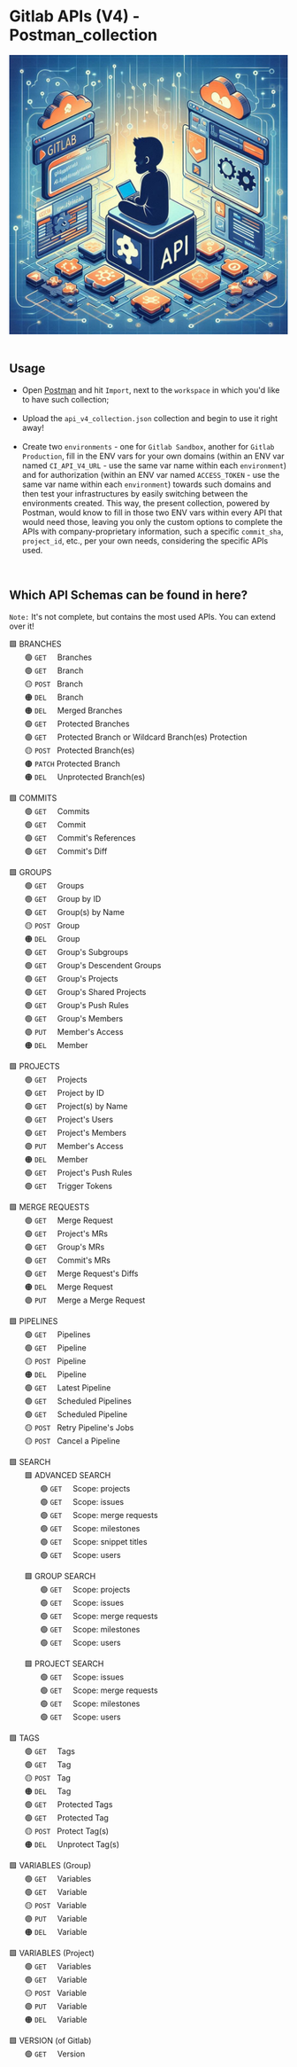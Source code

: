# Gitlab APIs (V4) - Postman_collection

<div align="center">
  <img src="Media/gitlab_api.png">
</div>

<br>

## Usage

- Open [Postman](https://www.postman.com/) and hit `Import`, next to the `workspace` in which you'd like to have such collection;<br><br>
- Upload the `api_v4_collection.json` collection and begin to use it right away!<br><br>
- Create two `environments` - one for `Gitlab Sandbox`, another for `Gitlab Production`, fill in the ENV vars for your own domains (within an ENV var named `CI_API_V4_URL` - use the same var name within each `environment`) and for authorization (within an ENV var named `ACCESS_TOKEN` - use the same var name within each `environment`) towards such domains and then test your infrastructures by easily switching between the environments created. This way, the present collection, powered by Postman, would know to fill in those two ENV vars within every API that would need those, leaving you only the custom options to complete the APIs with company-proprietary information, such a specific `commit_sha`, `project_id`, etc., per your own needs, considering the specific APIs used.

<br>

## Which API Schemas can be found in here?

`Note:` It's not complete, but contains the most used APIs. You can extend over it!

🟩 BRANCHES <br>
&emsp;&emsp;🟢 `GET` &nbsp;&nbsp;&nbsp;&nbsp;Branches<br>
&emsp;&emsp;🟢 `GET` &nbsp;&nbsp;&nbsp;&nbsp;Branch<br>
&emsp;&emsp;🟡 `POST` &nbsp;&nbsp;Branch<br>
&emsp;&emsp;🟠
 `DEL` &nbsp;&nbsp;&nbsp;&nbsp;Branch<br>
&emsp;&emsp;🟠
 `DEL` &nbsp;&nbsp;&nbsp;&nbsp;Merged Branches<br>
&emsp;&emsp;🟢 `GET` &nbsp;&nbsp;&nbsp;&nbsp;Protected Branches<br>
&emsp;&emsp;🟢 `GET` &nbsp;&nbsp;&nbsp;&nbsp;Protected Branch or Wildcard Branch(es) Protection<br>
&emsp;&emsp;🟡 `POST` &nbsp;&nbsp;Protected Branch(es)<br>
&emsp;&emsp;🟤 `PATCH` Protected Branch<br>
&emsp;&emsp;🟠
 `DEL` &nbsp;&nbsp;&nbsp;&nbsp;Unprotected Branch(es)<br>

🟩 COMMITS <br>
&emsp;&emsp;🟢 `GET` &nbsp;&nbsp;&nbsp;&nbsp;Commits<br>
&emsp;&emsp;🟢 `GET` &nbsp;&nbsp;&nbsp;&nbsp;Commit<br>
&emsp;&emsp;🟢 `GET` &nbsp;&nbsp;&nbsp;&nbsp;Commit's References<br>
&emsp;&emsp;🟢 `GET` &nbsp;&nbsp;&nbsp;&nbsp;Commit's Diff<br>

🟩 GROUPS <br>
&emsp;&emsp;🟢 `GET` &nbsp;&nbsp;&nbsp;&nbsp;Groups<br>
&emsp;&emsp;🟢 `GET` &nbsp;&nbsp;&nbsp;&nbsp;Group by ID<br>
&emsp;&emsp;🟢 `GET` &nbsp;&nbsp;&nbsp;&nbsp;Group(s) by Name<br>
&emsp;&emsp;🟡 `POST` &nbsp;&nbsp;Group<br>
&emsp;&emsp;🟠 `DEL` &nbsp;&nbsp;&nbsp;&nbsp;Group<br>
&emsp;&emsp;🟢 `GET` &nbsp;&nbsp;&nbsp;&nbsp;Group's Subgroups<br>
&emsp;&emsp;🟢 `GET` &nbsp;&nbsp;&nbsp;&nbsp;Group's Descendent Groups<br>
&emsp;&emsp;🟢 `GET` &nbsp;&nbsp;&nbsp;&nbsp;Group's Projects<br>
&emsp;&emsp;🟢 `GET` &nbsp;&nbsp;&nbsp;&nbsp;Group's Shared Projects<br>
&emsp;&emsp;🟢 `GET` &nbsp;&nbsp;&nbsp;&nbsp;Group's Push Rules<br>
&emsp;&emsp;🟢 `GET` &nbsp;&nbsp;&nbsp;&nbsp;Group's Members<br>
&emsp;&emsp;🟣 `PUT` &nbsp;&nbsp;&nbsp;&nbsp;Member's Access<br>
&emsp;&emsp;🟠 `DEL` &nbsp;&nbsp;&nbsp;&nbsp;Member<br>

🟩 PROJECTS <br>
&emsp;&emsp;🟢 `GET` &nbsp;&nbsp;&nbsp;&nbsp;Projects<br>
&emsp;&emsp;🟢 `GET` &nbsp;&nbsp;&nbsp;&nbsp;Project by ID<br>
&emsp;&emsp;🟢 `GET` &nbsp;&nbsp;&nbsp;&nbsp;Project(s) by Name<br>
&emsp;&emsp;🟢 `GET` &nbsp;&nbsp;&nbsp;&nbsp;Project's Users<br>
&emsp;&emsp;🟢 `GET` &nbsp;&nbsp;&nbsp;&nbsp;Project's Members<br>
&emsp;&emsp;🟣 `PUT` &nbsp;&nbsp;&nbsp;&nbsp;Member's Access<br>
&emsp;&emsp;🟠 `DEL` &nbsp;&nbsp;&nbsp;&nbsp;Member<br>
&emsp;&emsp;🟢 `GET` &nbsp;&nbsp;&nbsp;&nbsp;Project's Push Rules<br>
&emsp;&emsp;🟢 `GET` &nbsp;&nbsp;&nbsp;&nbsp;Trigger Tokens<br>

🟩 MERGE REQUESTS <br>
&emsp;&emsp;🟢 `GET` &nbsp;&nbsp;&nbsp;&nbsp;Merge Request<br>
&emsp;&emsp;🟢 `GET` &nbsp;&nbsp;&nbsp;&nbsp;Project's MRs<br>
&emsp;&emsp;🟢 `GET` &nbsp;&nbsp;&nbsp;&nbsp;Group's MRs<br>
&emsp;&emsp;🟢 `GET` &nbsp;&nbsp;&nbsp;&nbsp;Commit's MRs<br>
&emsp;&emsp;🟢 `GET` &nbsp;&nbsp;&nbsp;&nbsp;Merge Request's Diffs<br>
&emsp;&emsp;🟠 `DEL` &nbsp;&nbsp;&nbsp;&nbsp;Merge Request<br>
&emsp;&emsp;🟣 `PUT` &nbsp;&nbsp;&nbsp;&nbsp;Merge a Merge Request<br>

🟩 PIPELINES <br>
&emsp;&emsp;🟢 `GET` &nbsp;&nbsp;&nbsp;&nbsp;Pipelines<br>
&emsp;&emsp;🟢 `GET` &nbsp;&nbsp;&nbsp;&nbsp;Pipeline<br>
&emsp;&emsp;🟡 `POST` &nbsp;&nbsp;Pipeline<br>
&emsp;&emsp;🟠 `DEL` &nbsp;&nbsp;&nbsp;&nbsp;Pipeline<br>
&emsp;&emsp;🟢 `GET` &nbsp;&nbsp;&nbsp;&nbsp;Latest Pipeline<br>
&emsp;&emsp;🟢 `GET` &nbsp;&nbsp;&nbsp;&nbsp;Scheduled Pipelines<br>
&emsp;&emsp;🟢 `GET` &nbsp;&nbsp;&nbsp;&nbsp;Scheduled Pipeline<br>
&emsp;&emsp;🟡 `POST` &nbsp;&nbsp;Retry Pipeline's Jobs<br>
&emsp;&emsp;🟡 `POST` &nbsp;&nbsp;Cancel a Pipeline<br>

🟩 SEARCH <br>
&emsp;&emsp;🟩 ADVANCED SEARCH <br>
&emsp;&emsp;&emsp;&emsp;🟢 `GET` &nbsp;&nbsp;&nbsp;&nbsp;Scope: projects<br>
&emsp;&emsp;&emsp;&emsp;🟢 `GET` &nbsp;&nbsp;&nbsp;&nbsp;Scope: issues<br>
&emsp;&emsp;&emsp;&emsp;🟢 `GET` &nbsp;&nbsp;&nbsp;&nbsp;Scope: merge requests<br>
&emsp;&emsp;&emsp;&emsp;🟢 `GET` &nbsp;&nbsp;&nbsp;&nbsp;Scope: milestones<br>
&emsp;&emsp;&emsp;&emsp;🟢 `GET` &nbsp;&nbsp;&nbsp;&nbsp;Scope: snippet titles<br>
&emsp;&emsp;&emsp;&emsp;🟢 `GET` &nbsp;&nbsp;&nbsp;&nbsp;Scope: users<br>

&emsp;&emsp;🟩 GROUP SEARCH <br>
&emsp;&emsp;&emsp;&emsp;🟢 `GET` &nbsp;&nbsp;&nbsp;&nbsp;Scope: projects<br>
&emsp;&emsp;&emsp;&emsp;🟢 `GET` &nbsp;&nbsp;&nbsp;&nbsp;Scope: issues<br>
&emsp;&emsp;&emsp;&emsp;🟢 `GET` &nbsp;&nbsp;&nbsp;&nbsp;Scope: merge requests<br>
&emsp;&emsp;&emsp;&emsp;🟢 `GET` &nbsp;&nbsp;&nbsp;&nbsp;Scope: milestones<br>
&emsp;&emsp;&emsp;&emsp;🟢 `GET` &nbsp;&nbsp;&nbsp;&nbsp;Scope: users<br>

&emsp;&emsp;🟩 PROJECT SEARCH <br>
&emsp;&emsp;&emsp;&emsp;🟢 `GET` &nbsp;&nbsp;&nbsp;&nbsp;Scope: issues<br>
&emsp;&emsp;&emsp;&emsp;🟢 `GET` &nbsp;&nbsp;&nbsp;&nbsp;Scope: merge requests<br>
&emsp;&emsp;&emsp;&emsp;🟢 `GET` &nbsp;&nbsp;&nbsp;&nbsp;Scope: milestones<br>
&emsp;&emsp;&emsp;&emsp;🟢 `GET` &nbsp;&nbsp;&nbsp;&nbsp;Scope: users<br>

🟩 TAGS <br>
&emsp;&emsp;🟢 `GET` &nbsp;&nbsp;&nbsp;&nbsp;Tags<br>
&emsp;&emsp;🟢 `GET` &nbsp;&nbsp;&nbsp;&nbsp;Tag<br>
&emsp;&emsp;🟡 `POST` &nbsp;&nbsp;Tag<br>
&emsp;&emsp;🟠 `DEL` &nbsp;&nbsp;&nbsp;&nbsp;Tag<br>
&emsp;&emsp;🟢 `GET` &nbsp;&nbsp;&nbsp;&nbsp;Protected Tags<br>
&emsp;&emsp;🟢 `GET` &nbsp;&nbsp;&nbsp;&nbsp;Protected Tag<br>
&emsp;&emsp;🟡 `POST` &nbsp;&nbsp;Protect Tag(s)<br>
&emsp;&emsp;🟠 `DEL` &nbsp;&nbsp;&nbsp;&nbsp;Unprotect Tag(s)<br>

🟩 VARIABLES (Group) <br>
&emsp;&emsp;🟢 `GET` &nbsp;&nbsp;&nbsp;&nbsp;Variables<br>
&emsp;&emsp;🟢 `GET` &nbsp;&nbsp;&nbsp;&nbsp;Variable<br>
&emsp;&emsp;🟡 `POST` &nbsp;&nbsp;Variable<br>
&emsp;&emsp;🟣 `PUT` &nbsp;&nbsp;&nbsp;&nbsp;Variable<br>
&emsp;&emsp;🟠 `DEL` &nbsp;&nbsp;&nbsp;&nbsp;Variable<br>

🟩 VARIABLES (Project) <br>
&emsp;&emsp;🟢 `GET` &nbsp;&nbsp;&nbsp;&nbsp;Variables<br>
&emsp;&emsp;🟢 `GET` &nbsp;&nbsp;&nbsp;&nbsp;Variable<br>
&emsp;&emsp;🟡 `POST` &nbsp;&nbsp;Variable<br>
&emsp;&emsp;🟣 `PUT` &nbsp;&nbsp;&nbsp;&nbsp;Variable<br>
&emsp;&emsp;🟠 `DEL` &nbsp;&nbsp;&nbsp;&nbsp;Variable<br>

🟩 VERSION (of Gitlab) <br>
&emsp;&emsp;🟢 `GET` &nbsp;&nbsp;&nbsp;&nbsp;Version<br>

